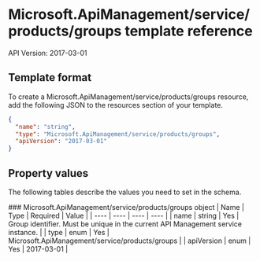 # Microsoft.ApiManagement/service/products/groups template reference
API Version: 2017-03-01
## Template format

To create a Microsoft.ApiManagement/service/products/groups resource, add the following JSON to the resources section of your template.

```json
{
  "name": "string",
  "type": "Microsoft.ApiManagement/service/products/groups",
  "apiVersion": "2017-03-01"
}
```
## Property values

The following tables describe the values you need to set in the schema.

<a id="Microsoft.ApiManagement/service/products/groups" />
### Microsoft.ApiManagement/service/products/groups object
|  Name | Type | Required | Value |
|  ---- | ---- | ---- | ---- |
|  name | string | Yes | Group identifier. Must be unique in the current API Management service instance. |
|  type | enum | Yes | Microsoft.ApiManagement/service/products/groups |
|  apiVersion | enum | Yes | 2017-03-01 |

